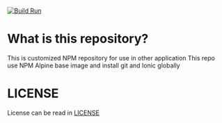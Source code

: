 [![Build Run](https://github.com/ntj125app/npm-custom/actions/workflows/docker-build.yaml/badge.svg)](https://github.com/ntj125app/npm-custom/actions/workflows/docker-build.yaml)

# What is this repository?
This is customized NPM repository for use in other application
This repo use NPM Alpine base image and install git and Ionic globally

# LICENSE
License can be read in [LICENSE](https://github.com/ntj125app/npm-custom/blob/latest/LICENSE)